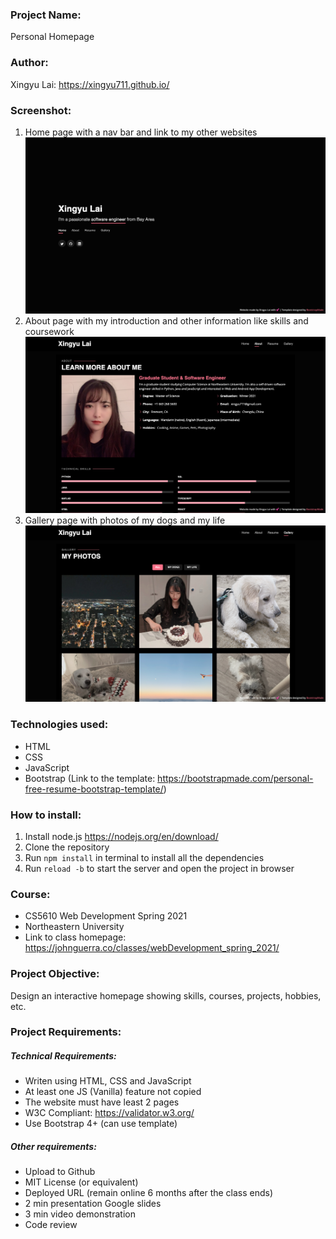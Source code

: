 ### Project Name: 
Personal Homepage

### Author: 
Xingyu Lai: https://xingyu711.github.io/

### Screenshot:
1. Home page with a nav bar and link to my other websites
![Home page](img/screenshots/homepage.png)
2. About page with my introduction and other information like skills and coursework
![About page](img/screenshots/about-page.png)
3. Gallery page with photos of my dogs and my life
![About page](img/screenshots/gallery-page.png)

### Technologies used:
* HTML
* CSS
* JavaScript
* Bootstrap (Link to the template: https://bootstrapmade.com/personal-free-resume-bootstrap-template/)

### How to install:
1. Install node.js https://nodejs.org/en/download/
2. Clone the repository
3. Run `npm install` in terminal to install all the dependencies
4. Run `reload -b` to start the server and open the project in browser

### Course:
* CS5610 Web Development Spring 2021
* Northeastern University
* Link to class homepage: https://johnguerra.co/classes/webDevelopment_spring_2021/

### Project Objective:
Design an interactive homepage showing skills, courses, projects, hobbies, etc.

### Project Requirements:
##### Technical Requirements:
* Writen using HTML, CSS and JavaScript
* At least one JS (Vanilla) feature not copied
* The website must have least 2 pages
* W3C Compliant: https://validator.w3.org/
* Use Bootstrap 4+ (can use template)

##### Other requirements:
* Upload to Github
* MIT License (or equivalent)
* Deployed URL (remain online 6 months after the class ends)
* 2 min presentation Google slides
* 3 min video demonstration
* Code review